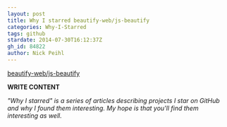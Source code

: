 ```yaml
---
layout: post
title: Why I starred beautify-web/js-beautify
categories: Why-I-Starred
tags: github
stardate: 2014-07-30T16:12:37Z
gh_id: 84822
author: Nick Peihl
---
```


[beautify-web/js-beautify](https://github.com/beautify-web/js-beautify)

**WRITE CONTENT**

*"Why I starred" is a series of articles describing projects I star on GitHub and why I found them interesting. My hope is that you'll find them interesting as well.*

